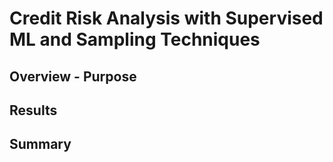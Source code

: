 # Credit Risk Analysis with Supervised ML and Sampling Techniques

## Overview - Purpose

## Results

## Summary

